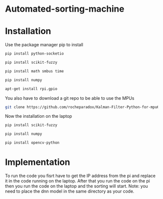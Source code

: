 # Automated-sorting-machine

# Installation
Use the package manager pip to install
```bash
pip install python-socketio
```
```bash
pip install scikit-fuzzy
```
```bash
pip install math smbus time
```
```bash 
pip install numpy
```
```bash
apt-get install rpi.gpio
```
You also have to download a git repo to be able to use the MPUs
```bash
git clone https://github.com/rocheparadox/Kalman-Filter-Python-for-mpu6050.git
```
Now the installation on the laptop
```bash
pip install scikit-fuzzy
```
```bash
pip install numpy
```
```bash
pip install opencv-python
```

# Implementation
To run the code you fisrt have to get the IP address from the pi and replace it in the code running on the laptop. After that you run the code on the pi then you run the code on the laptop and the sorting will start.
Note: you need to place the dnn model in the same directory as your code.





